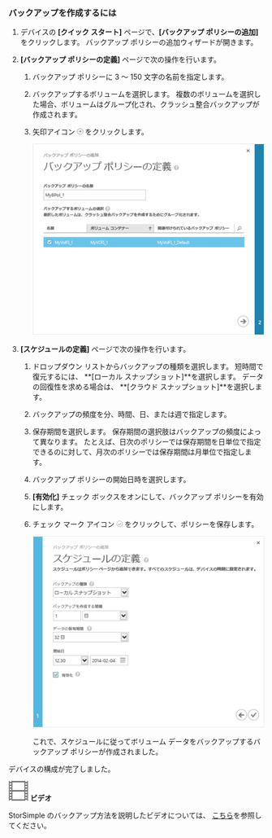 <!--author=alkohli last changed: 9/17/15-->

### <a name="to-take-a-backup"></a>バックアップを作成するには
1. デバイスの **[クイック スタート]** ページで、**[バックアップ ポリシーの追加]** をクリックします。 バックアップ ポリシーの追加ウィザードが開きます。 
2. **[バックアップ ポリシーの定義]** ページで次の操作を行います。
   
   1. バックアップ ポリシーに 3 ～ 150 文字の名前を指定します。
   2. バックアップするボリュームを選択します。 複数のボリュームを選択した場合、ボリュームはグループ化され、クラッシュ整合バックアップが作成されます。
   3. 矢印アイコン  ![矢印アイコン](./media/storsimple-take-backup/HCS_ArrowIcon-include.png) をクリックします。 
      
      ![バックアップ ポリシーの追加](./media/storsimple-take-backup/HCS_AddBackupPolicyWizard1M-include.png)
3. **[スケジュールの定義]** ページで次の操作を行います。
   
   1. ドロップダウン リストからバックアップの種類を選択します。 短時間で復元するには、 **[ローカル スナップショット]**を選択します。 データの回復性を求める場合は、 **[クラウド スナップショット]**を選択します。
   2. バックアップの頻度を分、時間、日、または週で指定します。
   3. 保存期間を選択します。 保存期間の選択肢はバックアップの頻度によって異なります。 たとえば、日次のポリシーでは保存期間を日単位で指定できるのに対して、月次のポリシーでは保存期間は月単位で指定します。
   4. バックアップ ポリシーの開始日時を選択します。
   5. **[有効化]** チェック ボックスをオンにして、バックアップ ポリシーを有効にします。 
   6. チェック マーク アイコン  ![チェック マーク アイコン](./media/storsimple-take-backup/HCS_CheckIcon-include.png)  をクリックして、ポリシーを保存します。
      
      ![バックアップ ポリシーの追加](./media/storsimple-take-backup/HCS_AddBackupPolicyWizard2M-include.png)
      
      これで、スケジュールに従ってボリューム データをバックアップするバックアップ ポリシーが作成されました。

デバイスの構成が完了しました。 

![ビデオ](./media/storsimple-take-backup/Video_icon.png) **ビデオ**

StorSimple のバックアップ方法を説明したビデオについては、 [こちら](https://azure.microsoft.com/documentation/videos/take-a-storsimple-backup/)を参照してください。



<!--HONumber=Nov16_HO2-->


